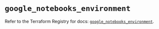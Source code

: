 # `google_notebooks_environment`

Refer to the Terraform Registry for docs: [`google_notebooks_environment`](https://registry.terraform.io/providers/hashicorp/google-beta/5.40.0/docs/resources/google_notebooks_environment).
